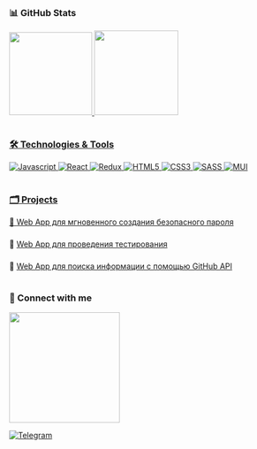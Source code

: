 ### 📊 GitHub Stats
<div>
<a href="https://github.com/isaev-iv">
<img height="150em" src="https://github-readme-stats.vercel.app/api?username=isaev-iv&show_icons=true&theme=dracula" />
<img height="152.5em" src="https://github-readme-stats.vercel.app/api/top-langs/?username=isaev-iv&layout=compact&langs_count=16&theme=dracula" />
</div>

#

### 🛠️ Technologies & Tools

![Javascript](https://img.shields.io/badge/-Javascript-090909?style=for-the-badge&logo=javascript)
![React](https://img.shields.io/badge/-React-090909?style=for-the-badge&logo=react)
![Redux](https://img.shields.io/badge/-Redux-090909?style=for-the-badge&logo=Redux)
![HTML5](https://img.shields.io/badge/-HTML5-090909?style=for-the-badge&logo=HTML5)
![CSS3](https://img.shields.io/badge/-CSS3-090909?style=for-the-badge&logo=CSS3)
![SASS](https://img.shields.io/badge/-SASS-090909?style=for-the-badge&logo=SASS)
![MUI](https://img.shields.io/badge/-MUI-090909?style=for-the-badge&logo=MUI)

#

### 🗂 Projects
📍 <a href="https://isaev-iv.github.io/password-generator">Web App для мгновенного создания безопасного пароля</a>
  
 ###
📍 <a href="https://isaev-iv.github.io/web-app-to-pass-the-test">Web App для проведения тестирования</a>

###
📍 <a href="https://isaev-iv.github.io/githubapi-show-stats/">Web App для поиска информации с помощью GitHub API</a>

#

### 🤝 Connect with me
<img width="200em" src="https://user-images.githubusercontent.com/96011603/165913979-bfc37817-cfc3-4994-8bd4-6e5477feca7e.gif"/>
  
[![Telegram](https://img.shields.io/badge/-Telegram-090909?style=for-the-badge&logo=telegram)](https://t.me/ligatom)
